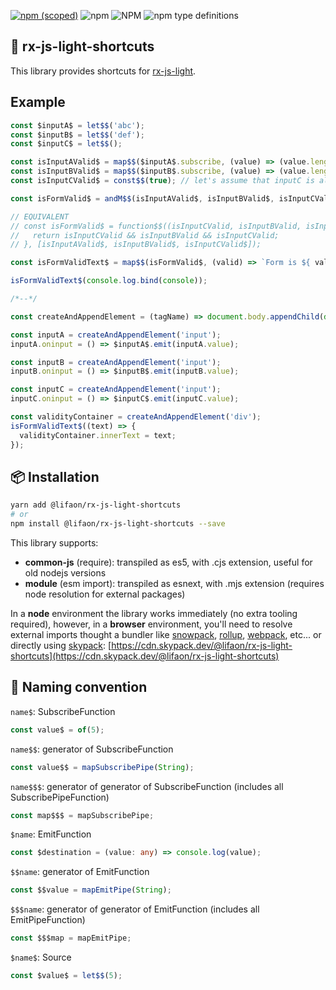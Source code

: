 [![npm (scoped)](https://img.shields.io/npm/v/@lifaon/rx-js-light-shortcuts.svg)](https://www.npmjs.com/package/@lifaon/rx-js-light-shortcuts)
![npm](https://img.shields.io/npm/dm/@lifaon/rx-js-light-shortcuts.svg)
![NPM](https://img.shields.io/npm/l/@lifaon/rx-js-light-shortcuts.svg)
![npm type definitions](https://img.shields.io/npm/types/@lifaon/rx-js-light-shortcuts.svg)

## 🚝 rx-js-light-shortcuts

This library provides shortcuts for [rx-js-light](https://github.com/lifaon74/rx-js-light).

## Example

```ts
const $inputA$ = let$$('abc');
const $inputB$ = let$$('def');
const $inputC$ = let$$();

const isInputAValid$ = map$$($inputA$.subscribe, (value) => (value.length >= 10));
const isInputBValid$ = map$$($inputB$.subscribe, (value) => (value.length <= 10));
const isInputCValid$ = const$$(true); // let's assume that inputC is always valid

const isFormValid$ = andM$$(isInputAValid$, isInputBValid$, isInputCValid$);

// EQUIVALENT
// const isFormValid$ = function$$((isInputCValid, isInputBValid, isInputCValid) => {
//   return isInputCValid && isInputBValid && isInputCValid;
// }, [isInputAValid$, isInputBValid$, isInputCValid$]);

const isFormValidText$ = map$$(isFormValid$, (valid) => `Form is ${ valid ? 'valid' : 'invalid' }`);

isFormValidText$(console.log.bind(console));

/*--*/

const createAndAppendElement = (tagName) => document.body.appendChild(document.createElement(tagName));

const inputA = createAndAppendElement('input');
inputA.oninput = () => $inputA$.emit(inputA.value);

const inputB = createAndAppendElement('input');
inputB.oninput = () => $inputB$.emit(inputB.value);

const inputC = createAndAppendElement('input');
inputC.oninput = () => $inputC$.emit(inputC.value);

const validityContainer = createAndAppendElement('div');
isFormValidText$((text) => {
  validityContainer.innerText = text;
});
```


## 📦 Installation

```bash
yarn add @lifaon/rx-js-light-shortcuts
# or
npm install @lifaon/rx-js-light-shortcuts --save
```

This library supports:

- **common-js** (require): transpiled as es5, with .cjs extension, useful for old nodejs versions
- **module** (esm import): transpiled as esnext, with .mjs extension (requires node resolution for external packages)

In a **node** environment the library works immediately (no extra tooling required),
however, in a **browser** environment, you'll need to resolve external imports thought a bundler like
[snowpack](https://www.snowpack.dev/),
[rollup](https://rollupjs.org/guide/en/),
[webpack](https://webpack.js.org/),
etc...
or directly using [skypack](https://www.skypack.dev/):
[https://cdn.skypack.dev/@lifaon/rx-js-light-shortcuts](https://cdn.skypack.dev/@lifaon/rx-js-light-shortcuts)


## 📜 Naming convention

`name$`: SubscribeFunction

```ts
const value$ = of(5);
```


`name$$`: generator of SubscribeFunction

```ts
const value$$ = mapSubscribePipe(String);
```

`name$$$`: generator of generator of SubscribeFunction (includes all SubscribePipeFunction)

```ts
const map$$$ = mapSubscribePipe;
```


`$name`: EmitFunction

```ts
const $destination = (value: any) => console.log(value);
```


`$$name`: generator of EmitFunction

```ts
const $$value = mapEmitPipe(String);
```

`$$$name`: generator of generator of EmitFunction (includes all EmitPipeFunction)

```ts
const $$$map = mapEmitPipe;
```

`$name$`: Source

```ts
const $value$ = let$$(5);
```

